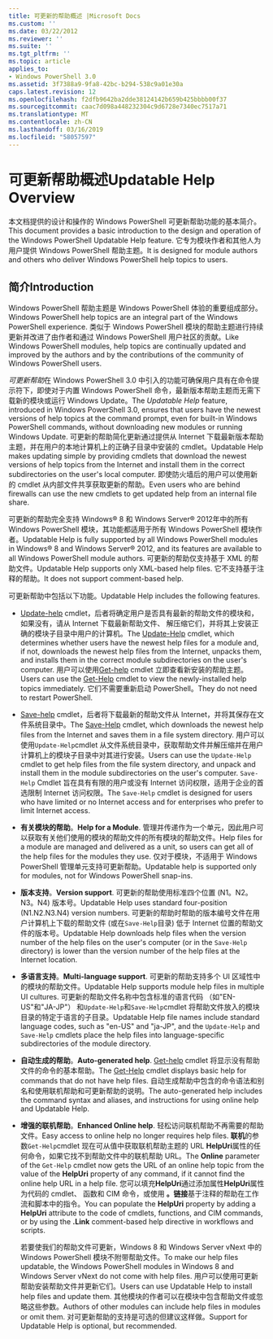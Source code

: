 ```yaml
---
title: 可更新的帮助概述 |Microsoft Docs
ms.custom: ''
ms.date: 03/22/2012
ms.reviewer: ''
ms.suite: ''
ms.tgt_pltfrm: ''
ms.topic: article
applies_to:
- Windows PowerShell 3.0
ms.assetid: 3f7388a9-9fa8-42bc-b294-538c9a01e30a
caps.latest.revision: 12
ms.openlocfilehash: f2dfb9642ba2dde38124142b659b425bbbb00f37
ms.sourcegitcommit: caac7d098a448232304c9d6728e7340ec7517a71
ms.translationtype: MT
ms.contentlocale: zh-CN
ms.lasthandoff: 03/16/2019
ms.locfileid: "58057597"
---
```

# <a name="updatable-help-overview"></a><span data-ttu-id="d6218-102">可更新帮助概述</span><span class="sxs-lookup"><span data-stu-id="d6218-102">Updatable Help Overview</span></span>

<span data-ttu-id="d6218-103">本文档提供的设计和操作的 Windows PowerShell 可更新帮助功能的基本简介。</span><span class="sxs-lookup"><span data-stu-id="d6218-103">This document provides a basic introduction to the design and operation of the Windows PowerShell Updatable Help feature.</span></span> <span data-ttu-id="d6218-104">它专为模块作者和其他人为用户提供 Windows PowerShell 帮助主题。</span><span class="sxs-lookup"><span data-stu-id="d6218-104">It is designed for module authors and others who deliver Windows PowerShell help topics to users.</span></span>

## <a name="introduction"></a><span data-ttu-id="d6218-105">简介</span><span class="sxs-lookup"><span data-stu-id="d6218-105">Introduction</span></span>

<span data-ttu-id="d6218-106">Windows PowerShell 帮助主题是 Windows PowerShell 体验的重要组成部分。</span><span class="sxs-lookup"><span data-stu-id="d6218-106">Windows PowerShell help topics are an integral part of the Windows PowerShell experience.</span></span> <span data-ttu-id="d6218-107">类似于 Windows PowerShell 模块的帮助主题进行持续更新并改进了由作者和通过 Windows PowerShell 用户社区的贡献。</span><span class="sxs-lookup"><span data-stu-id="d6218-107">Like Windows PowerShell modules, help topics are continually updated and improved by the authors and by the contributions of the community of Windows PowerShell users.</span></span>

<span data-ttu-id="d6218-108">*可更新帮助*在 Windows PowerShell 3.0 中引入的功能可确保用户具有在命令提示符下，即使对于内置 Windows PowerShell 命令，最新版本帮助主题而无需下载新的模块或运行 Windows Update。</span><span class="sxs-lookup"><span data-stu-id="d6218-108">The *Updatable Help* feature, introduced in Windows PowerShell 3.0, ensures that users have the newest versions of help topics at the command prompt, even for built-in Windows PowerShell commands, without downloading new modules or running Windows Update.</span></span> <span data-ttu-id="d6218-109">可更新的帮助简化更新通过提供从 Internet 下载最新版本帮助主题，并在用户的本地计算机上的正确子目录中安装的 cmdlet。</span><span class="sxs-lookup"><span data-stu-id="d6218-109">Updatable Help makes updating simple by providing cmdlets that download the newest versions of help topics from the Internet and install them in the correct subdirectories on the user's local computer.</span></span> <span data-ttu-id="d6218-110">即使防火墙后的用户可以使用新的 cmdlet 从内部文件共享获取更新的帮助。</span><span class="sxs-lookup"><span data-stu-id="d6218-110">Even users who are behind firewalls can use the new cmdlets to get updated help from an internal file share.</span></span>

<span data-ttu-id="d6218-111">可更新的帮助完全支持 Windows® 8 和 Windows Server® 2012年中的所有 Windows PowerShell 模块，其功能都适用于所有 Windows PowerShell 模块作者。</span><span class="sxs-lookup"><span data-stu-id="d6218-111">Updatable Help is fully supported by all Windows PowerShell modules in Windows® 8 and Windows Server® 2012, and its features are available to all Windows PowerShell module authors.</span></span> <span data-ttu-id="d6218-112">可更新的帮助仅支持基于 XML 的帮助文件。</span><span class="sxs-lookup"><span data-stu-id="d6218-112">Updatable Help supports only XML-based help files.</span></span> <span data-ttu-id="d6218-113">它不支持基于注释的帮助。</span><span class="sxs-lookup"><span data-stu-id="d6218-113">It does not support comment-based help.</span></span>

<span data-ttu-id="d6218-114">可更新帮助中包括以下功能。</span><span class="sxs-lookup"><span data-stu-id="d6218-114">Updatable Help includes the following features.</span></span>

- <span data-ttu-id="d6218-115">[Update-help](/powershell/module/Microsoft.PowerShell.Core/Update-Help) cmdlet，后者将确定用户是否具有最新的帮助文件的模块和，如果没有，请从 Internet 下载最新帮助文件、 解压缩它们，并将其上安装正确的模块子目录中用户的计算机。</span><span class="sxs-lookup"><span data-stu-id="d6218-115">The [Update-Help](/powershell/module/Microsoft.PowerShell.Core/Update-Help) cmdlet, which determines whether users have the newest help files for a module and, if not, downloads the newest help files from the Internet, unpacks them, and installs them in the correct module subdirectories on the user's computer.</span></span>
  <span data-ttu-id="d6218-116">用户可以使用[Get-help](/powershell/module/Microsoft.PowerShell.Core/Get-Help) cmdlet 立即查看新安装的帮助主题。</span><span class="sxs-lookup"><span data-stu-id="d6218-116">Users can use the [Get-Help](/powershell/module/Microsoft.PowerShell.Core/Get-Help) cmdlet to view the newly-installed help topics immediately.</span></span>
  <span data-ttu-id="d6218-117">它们不需要重新启动 PowerShell。</span><span class="sxs-lookup"><span data-stu-id="d6218-117">They do not need to restart PowerShell.</span></span>

- <span data-ttu-id="d6218-118">[Save-help](/powershell/module/Microsoft.PowerShell.Core/Save-Help) cmdlet，后者将下载最新的帮助文件从 Internet，并将其保存在文件系统目录中。</span><span class="sxs-lookup"><span data-stu-id="d6218-118">The [Save-Help](/powershell/module/Microsoft.PowerShell.Core/Save-Help) cmdlet, which downloads the newest help files from the Internet and saves them in a file system directory.</span></span> <span data-ttu-id="d6218-119">用户可以使用`Update-Help`cmdlet 从文件系统目录中，获取帮助文件并解压缩并在用户计算机上的模块子目录中对其进行安装。</span><span class="sxs-lookup"><span data-stu-id="d6218-119">Users can use the `Update-Help` cmdlet to get help files from the file system directory, and unpack and install them in the module subdirectories on the user's computer.</span></span> <span data-ttu-id="d6218-120">`Save-Help` Cmdlet 旨在具有有限的用户或没有 Internet 访问权限，适用于企业的首选限制 Internet 访问权限。</span><span class="sxs-lookup"><span data-stu-id="d6218-120">The `Save-Help` cmdlet is designed for users who have limited or no Internet access and for enterprises who prefer to limit Internet access.</span></span>

- <span data-ttu-id="d6218-121">**有关模块的帮助**。</span><span class="sxs-lookup"><span data-stu-id="d6218-121">**Help for a Module**.</span></span> <span data-ttu-id="d6218-122">管理并传递作为一个单元，因此用户可以获取有关他们使用的模块的帮助文件的所有模块的帮助文件。</span><span class="sxs-lookup"><span data-stu-id="d6218-122">Help files for a module are managed and delivered as a unit, so users can get all of the help files for the modules they use.</span></span> <span data-ttu-id="d6218-123">仅对于模块，不适用于 Windows PowerShell 管理单元支持可更新帮助。</span><span class="sxs-lookup"><span data-stu-id="d6218-123">Updatable help is supported only for modules, not for Windows PowerShell snap-ins.</span></span>

- <span data-ttu-id="d6218-124">**版本支持**。</span><span class="sxs-lookup"><span data-stu-id="d6218-124">**Version support**.</span></span> <span data-ttu-id="d6218-125">可更新的帮助使用标准四个位置 (N1。N2。N3。N4) 版本号。</span><span class="sxs-lookup"><span data-stu-id="d6218-125">Updatable Help uses standard four-position (N1.N2.N3.N4) version numbers.</span></span> <span data-ttu-id="d6218-126">可更新的帮助时帮助的版本编号文件在用户计算机上下载的帮助文件 (或在`Save-Help`目录) 低于 Internet 位置的帮助文件的版本号。</span><span class="sxs-lookup"><span data-stu-id="d6218-126">Updatable Help downloads help files when the version number of the help files on the user's computer (or in the `Save-Help` directory) is lower than the version number of the  help files at the Internet location.</span></span>

- <span data-ttu-id="d6218-127">**多语言支持**。</span><span class="sxs-lookup"><span data-stu-id="d6218-127">**Multi-language support**.</span></span> <span data-ttu-id="d6218-128">可更新的帮助支持多个 UI 区域性中的模块的帮助文件。</span><span class="sxs-lookup"><span data-stu-id="d6218-128">Updatable Help supports module help files in multiple UI cultures.</span></span> <span data-ttu-id="d6218-129">可更新的帮助文件名称中包含标准的语言代码 （如"EN-US"和"JA-JP"） 和`Update-Help`和`Save-Help`cmdlet 将帮助文件放入的模块目录的特定于语言的子目录。</span><span class="sxs-lookup"><span data-stu-id="d6218-129">Updatable Help file names include standard language codes, such as "en-US" and "ja-JP", and the `Update-Help` and `Save-Help` cmdlets place the help files into language-specific subdirectories of the module directory.</span></span>

- <span data-ttu-id="d6218-130">**自动生成的帮助**。</span><span class="sxs-lookup"><span data-stu-id="d6218-130">**Auto-generated help**.</span></span> <span data-ttu-id="d6218-131">[Get-help](/powershell/module/Microsoft.PowerShell.Core/Get-Help) cmdlet 将显示没有帮助文件的命令的基本帮助。</span><span class="sxs-lookup"><span data-stu-id="d6218-131">The [Get-Help](/powershell/module/Microsoft.PowerShell.Core/Get-Help) cmdlet displays basic help for commands that do not have help files.</span></span> <span data-ttu-id="d6218-132">自动生成帮助中包含的命令语法和别名和使用联机帮助和可更新帮助的说明。</span><span class="sxs-lookup"><span data-stu-id="d6218-132">The auto-generated help includes the command syntax and aliases, and instructions for using online help and Updatable Help.</span></span>

- <span data-ttu-id="d6218-133">**增强的联机帮助**。</span><span class="sxs-lookup"><span data-stu-id="d6218-133">**Enhanced Online help**.</span></span> <span data-ttu-id="d6218-134">轻松访问联机帮助不再需要的帮助文件。</span><span class="sxs-lookup"><span data-stu-id="d6218-134">Easy access to online help no longer requires help files.</span></span> <span data-ttu-id="d6218-135">**联机**的参数`Get-Help`cmdlet 现在可从值中获取联机帮助主题的 URL **HelpUri**属性的任何命令，如果它找不到帮助文件中的联机帮助 URL。</span><span class="sxs-lookup"><span data-stu-id="d6218-135">The **Online** parameter of the `Get-Help` cmdlet now gets the URL of an online help topic from the value of the **HelpUri** property of any command, if it cannot find the online help URL in a help file.</span></span> <span data-ttu-id="d6218-136">您可以填充**HelpUri**通过添加属性**HelpUri**属性为代码的 cmdlet、 函数和 CIM 命令，或使用 **。链接**基于注释的帮助在工作流和脚本中的指令。</span><span class="sxs-lookup"><span data-stu-id="d6218-136">You can populate the **HelpUri** property by adding a **HelpUri** attribute to the code of cmdlets, functions, and CIM commands, or by using the **.Link** comment-based help directive in workflows and scripts.</span></span>

  <span data-ttu-id="d6218-137">若要使我们的帮助文件可更新，Windows 8 和 Windows Server vNext 中的 Windows PowerShell 模块不附带帮助文件。</span><span class="sxs-lookup"><span data-stu-id="d6218-137">To make our help files updatable, the Windows PowerShell modules in Windows 8 and Windows Server vNext do not come with help files.</span></span> <span data-ttu-id="d6218-138">用户可以使用可更新帮助安装帮助文件并更新它们。</span><span class="sxs-lookup"><span data-stu-id="d6218-138">Users can use Updatable Help to install help files and update them.</span></span> <span data-ttu-id="d6218-139">其他模块的作者可以在模块中包含帮助文件或忽略这些参数。</span><span class="sxs-lookup"><span data-stu-id="d6218-139">Authors of other modules can include help files in modules or omit them.</span></span> <span data-ttu-id="d6218-140">对可更新帮助的支持是可选的但建议这样做。</span><span class="sxs-lookup"><span data-stu-id="d6218-140">Support for Updatable Help is optional, but recommended.</span></span>
